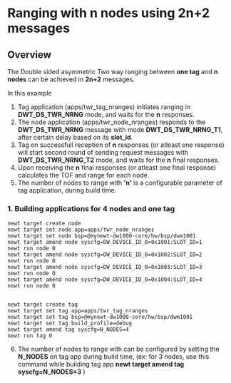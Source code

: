 # Ranging with n nodes using 2n+2 messages

## Overview

The Double sided asymmetric Two way ranging between **one tag** and **n nodes** can be achieved in **2n+2** messages.

In this example
1. Tag application (apps/twr_tag_nranges) initiates ranging in **DWT_DS_TWR_NRNG** mode, and waits for the **n** responses.
2. The node application (apps/twr_node_nranges) responds to the **DWT_DS_TWR_NRNG** message with mode **DWT_DS_TWR_NRNG_T1**, after certain delay based on its **slot_id**.
3. Tag on successfull reception of **n** responses (or atleast one response) will start second round of sending request messages with **DWT_DS_TWR_NRNG_T2** mode, and waits for the **n** final responses.
4. Upon receiving the **n** final responses (or atleast one final response) calculates the TOF and range for each node.
5. The number of nodes to range with **'n'** is a configurable parameter of tag application, during build time.

### 1. Building applications for 4 nodes and one tag
```no-highlight
newt target create node
newt target set node app=apps/twr_node_nranges
newt target set node bsp=@mynewt-dw1000-core/hw/bsp/dwm1001
newt target amend node syscfg=DW_DEVICE_ID_0=0x1001:SLOT_ID=1
newt run node 0
newt target amend node syscfg=DW_DEVICE_ID_0=0x1002:SLOT_ID=2
newt run node 0
newt target amend node syscfg=DW_DEVICE_ID_0=0x1003:SLOT_ID=3
newt run node 0
newt target amend node syscfg=DW_DEVICE_ID_0=0x1004:SLOT_ID=4
newt run node 0


newt target create tag
newt target set tag app=apps/twr_tag_nranges
newt target set tag bsp=@mynewt-dw1000-core/hw/bsp/dwm1001
newt target set tag build_profile=debug
newt target amend tag syscfg=N_NODES=4
newt run tag 0

```

6. The number of nodes to range with can be configured by setting the **N_NODES** on tag app during build time,
   (ex: for 3 nodes, use this command while building tag app **newt target amend tag syscfg=N_NODES=3** )
